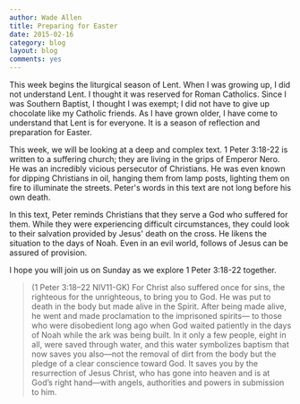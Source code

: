 ```yaml
---
author: Wade Allen
title: Preparing for Easter
date: 2015-02-16
category: blog
layout: blog
comments: yes
---
```

 
This week begins the liturgical season of Lent. When I was growing up, I did not understand Lent. I thought it was reserved for Roman Catholics. Since I was Southern Baptist, I thought I was exempt; I did not have to give up chocolate like my Catholic friends. As I have grown older, I have come to understand that Lent is for everyone. It is a season of reflection and preparation for Easter. 

This week, we will be looking at a deep and complex text. 1 Peter 3:18-22 is written to a suffering church; they are living in the grips of Emperor Nero. He was an incredibly vicious persecutor of Christians. He was even known for dipping Christians in oil, hanging them from lamp posts, lighting them on fire to illuminate the streets. Peter's words in this text are not long before his own death. 

In this text, Peter reminds Christians that they serve a God who suffered for them. While they were experiencing difficult circumstances, they could look to their salvation provided by Jesus' death on the cross. He likens the situation to the days of Noah. Even in an evil world, follows of Jesus can be assured of provision. 

I hope you will join us on Sunday as we explore 1 Peter 3:18-22 together.

>(1 Peter 3:18–22 NIV11-GK) For Christ also suffered once for sins, the righteous for the unrighteous, to bring you to God. He was put to death in the body but made alive in the Spirit. After being made alive, he went and made proclamation to the imprisoned spirits— to those who were disobedient long ago when God waited patiently in the days of Noah while the ark was being built. In it only a few people, eight in all, were saved through water, and this water symbolizes baptism that now saves you also—not the removal of dirt from the body but the pledge of a clear conscience toward God. It saves you by the resurrection of Jesus Christ, who has gone into heaven and is at God’s right hand—with angels, authorities and powers in submission to him.


